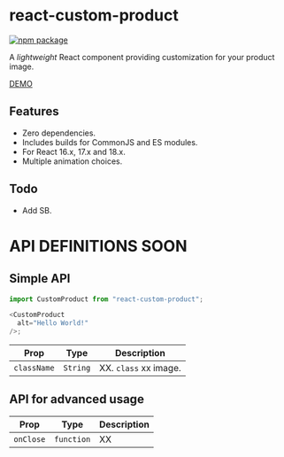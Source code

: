 # react-custom-product

[![npm package][npm-badge]][npm]

A _lightweight_ React component providing customization for your product image.

[DEMO]()

## Features

- Zero dependencies.
- Includes builds for CommonJS and ES modules.
- For React 16.x, 17.x and 18.x.
- Multiple animation choices.

## Todo  

- Add SB.

# API DEFINITIONS SOON

## Simple API

```js
import CustomProduct from "react-custom-product";

<CustomProduct
  alt="Hello World!"
/>;
```

| Prop                   | Type      | Description                                                                                                   |
| ---------------------- | --------- | ------------------------------------------------------------------------------------------------------------- |
| `className`            | `String`  | XX. `class` xx image.                                                  |


## API for advanced usage


| Prop      | Type       | Description                                             |
| --------- | ---------- | ------------------------------------------------------- |
| `onClose` | `function` | XX |

[npm-badge]: https://img.shields.io/npm/v/react-custom-product.svg
[npm]: https://www.npmjs.org/package/react-custom-product
